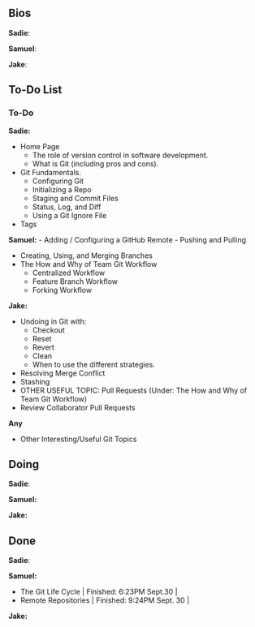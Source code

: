 ## Bios
**Sadie**:

**Samuel**:

**Jake**:

## To-Do List
### To-Do
**Sadie:** 
- Home Page
    - The role of version control in software development.
    - What is Git (including pros and cons).
- Git Fundamentals.
    - Configuring Git
    - Initializing a Repo
    - Staging and Commit Files
    - Status, Log, and Diff
    - Using a Git Ignore File
- Tags
  
**Samuel:** 
    - Adding / Configuring a GitHub Remote
    - Pushing and Pulling
- Creating, Using, and Merging Branches
- The How and Why of Team Git Workflow
    - Centralized Workflow
    - Feature Branch Workflow
    - Forking Workflow

**Jake:** 
- Undoing in Git with:
    - Checkout
    - Reset
    - Revert
    - Clean 
    - When to use the different strategies.
- Resolving Merge Conflict
- Stashing
- OTHER USEFUL TOPIC: Pull Requests (Under: The How and Why of Team Git Workflow)
- Review Collaborator Pull Requests

**Any**
- Other Interesting/Useful Git Topics

## Doing
**Sadie**:

**Samuel:** 

**Jake:** 

## Done
**Sadie**:

**Samuel:** 
- The Git Life Cycle | Finished: 6:23PM Sept.30 |
- Remote Repositories | Finished: 9:24PM Sept. 30 |

**Jake:** 